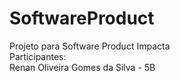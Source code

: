 # SoftwareProduct
Projeto para Software Product Impacta<br>
Participantes:<br>
Renan Oliveira Gomes da Silva - 5B
